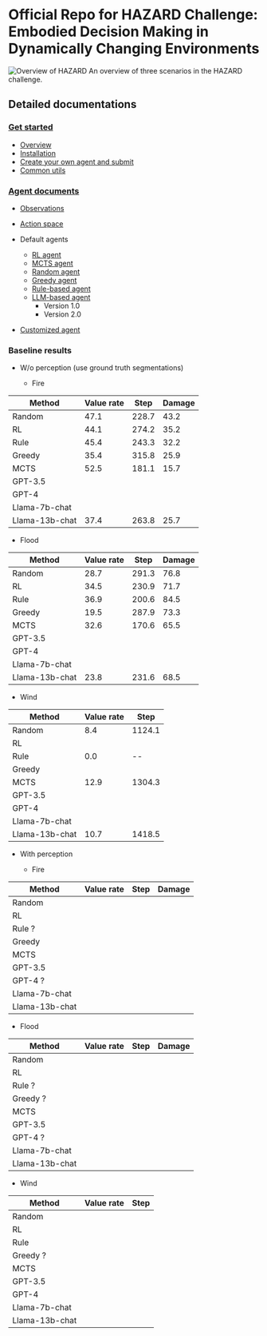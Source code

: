 # Official Repo for HAZARD Challenge: Embodied Decision Making in Dynamically Changing Environments

![Overview of HAZARD](pics/overview.png)
An overview of three scenarios in the HAZARD challenge.

## Detailed documentations

### [Get started](documentation/get_started/overview.md)
* [Overview](documentation/get_started/overview.md)
* [Installation](documentation/get_started/install.md)
* [Create your own agent and submit](documentation/get_started/submit.md)
* [Common utils](documentation/get_started/common_utils.md)

### [Agent documents](documentation/agents/agent.md)

* [Observations](documentation/agents/observations.md)

* [Action space](documentation/agents/action_space.md)

* Default agents
  * [RL agent](documentation/agents/rl_agent.md)
  * [MCTS agent](documentation/agents/MCTS_agent.md)
  * [Random agent](documentation/agents/random_agent.md)
  * [Greedy agent](documentation/agents/greedy_agent.md)
  * [Rule-based agent](documentation/agents/rule_based_agent.md)
  * [LLM-based agent](documentation/agents/LLM_agent.md)
    * Version 1.0
    * Version 2.0

* [Customized agent](custom_agent.md)

### Baseline results

* W/o perception (use ground truth segmentations)

  * Fire

| Method | Value rate | Step | Damage |
| -------- | --------  | -------- | -------- |
| Random     |    47.1  |  228.7    |  43.2    |
| RL     |    44.1  |  274.2    |    35.2  |
| Rule     |   45.4   |   243.3   |   32.2   |
| Greedy     |   35.4   |   315.8   |  25.9    |
| MCTS     |   52.5   |   181.1   |   15.7   |
| GPT-3.5     |      |      |      |
| GPT-4     |      |      |      |
| Llama-7b-chat     |      |      |      |
| Llama-13b-chat     |   37.4   |   263.8   |   25.7   |

  * Flood

| Method | Value rate | Step | Damage |
| -------- | --------  | -------- | -------- |
| Random     |   28.7  |    291.3  |   76.8   |
| RL     |    34.5  |  230.9    |   71.7   |
| Rule     |   36.9   |   200.6   |   84.5   |
| Greedy     |  19.5    |  287.9    |  73.3    |
| MCTS     |   32.6   |   170.6   |  65.5    |
| GPT-3.5     |      |      |      |
| GPT-4     |      |      |      |
| Llama-7b-chat     |      |      |      |
| Llama-13b-chat     |   23.8   |   231.6   |   68.5   |

  * Wind

| Method | Value rate | Step |
| -------- | --------  | -------- |
| Random     |   8.4   |  1124.1    |
| RL     |      |      |
| Rule     |   0.0   |  --   |
| Greedy     |      |      |
| MCTS     |   12.9   |   1304.3   |
| GPT-3.5     |      |      |
| GPT-4     |      |      |
| Llama-7b-chat     |      |      |
| Llama-13b-chat     |   10.7   |   1418.5   |

* With perception

  * Fire

| Method | Value rate | Step | Damage |
| -------- | --------  | -------- | -------- |
| Random     |      |      |      |
| RL     |      |      |      |
| Rule ?    |      |      |      |
| Greedy     |      |      |      |
| MCTS     |      |      |      |
| GPT-3.5     |      |      |      |
| GPT-4  ?   |      |      |      |
| Llama-7b-chat     |      |      |      |
| Llama-13b-chat     |      |      |      |

  * Flood

| Method | Value rate | Step | Damage |
| -------- | --------  | -------- | -------- |
| Random     |      |      |      |
| RL     |       |      |      |
| Rule  ?   |       |      |      |
| Greedy ?    |        |      |      |
| MCTS     |        |      |      |
| GPT-3.5     |      |      |      |
| GPT-4  ?   |      |      |      |
| Llama-7b-chat     |      |      |      |
| Llama-13b-chat     |        |      |      |

  * Wind

| Method | Value rate | Step |
| -------- | --------  | -------- |
| Random     |      |      |
| RL     |      |      |
| Rule     |       |      |
| Greedy  ?   |      |      |
| MCTS     |       |      |
| GPT-3.5     |      |      |
| GPT-4     |      |      |
| Llama-7b-chat     |      |      |
| Llama-13b-chat     |      |      |
